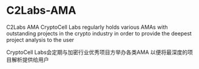 # C2Labs-AMA
C2Labs AMA
CryptoCell Labs regularly holds various AMAs with outstanding projects in the crypto industry
in order to provide the deepest project analysis to the user

CryptoCell Labs会定期与加密行业优秀项目方举办各类AMA
以便将最深度的项目解析提供给用户
